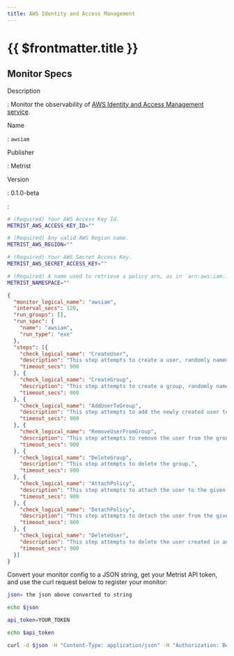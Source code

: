 ```yaml
---
title: AWS Identity and Access Management
---
```


# {{ $frontmatter.title }}

## Monitor Specs

Description

: Monitor the observability of [AWS Identity and Access Management service](https://aws.amazon.com/iam/).

Name

: `awsiam`

Publisher

: Metrist

Version

: 0.1.0-beta

: &nbsp;


<!--@include: /parts/_1.md-->


<!--@include: /parts/_2.md-->


<!--@include: /parts/_3.md-->


```sh
# (Required) Your AWS Access Key Id.
METRIST_AWS_ACCESS_KEY_ID=""

# (Required) Any valid AWS Region name.
METRIST_AWS_REGION=""

# (Required) Your AWS Secret Access Key.
METRIST_AWS_SECRET_ACCESS_KEY=""

# (Required) A name used to retrieve a policy arn, as in `arn:aws:iam::123456789000:policy/AwsIamMonitorTestPolicies/${THIS_NAME}-a_region-awsiam-testpolicy`.
METRIST_NAMESPACE=""
```

<!--@include: /parts/tips_env-vars.md -->


<!--@include: /parts/_4.md-->


```json
{
  "monitor_logical_name": "awsiam",
  "interval_secs": 120,
  "run_groups": [],
  "run_spec": {
    "name": "awsiam",
    "run_type": "exe"
  },
  "steps": [{
    "check_logical_name": "CreateUser",
    "description": "This step attempts to create a user, randomly named.",
    "timeout_secs": 900
  }, {
    "check_logical_name": "CreateGroup",
    "description": "This step attempts to create a group, randomly named.",
    "timeout_secs": 900
  }, {
    "check_logical_name": "AddUserToGroup",
    "description": "This step attempts to add the newly created user to the newly created group.",
    "timeout_secs": 900
  }, {
    "check_logical_name": "RemoveUserFromGroup",
    "description": "This step attempts to remove the user from the group.",
    "timeout_secs": 900
  }, {
    "check_logical_name": "DeleteGroup",
    "description": "This step attempts to delete the group.",
    "timeout_secs": 900
  }, {
    "check_logical_name": "AttachPolicy",
    "description": "This step attempts to attach the user to the given policy arn.",
    "timeout_secs": 900
  }, {
    "check_logical_name": "DetachPolicy",
    "description": "This step attempts to detach the user from the given policy arn.",
    "timeout_secs": 900
  }, {
    "check_logical_name": "DeleteUser",
    "description": "This step attempts to delete the user created in an earlier step.",
    "timeout_secs": 900
  }]
}
```




Convert your monitor config to a JSON string, get your Metrist API token, and use the curl request below to register your monitor:

```sh
json= the json above converted to string

echo $json

api_token=YOUR_TOKEN

echo $api_token

curl -d $json -H "Content-Type: application/json" -H "Authorization: Bearer $api_token" 'https://app.metrist.io/api/v0/monitor-config'

```

<!--@include: /parts/tips_api.md-->


<!--@include: /parts/_5.md-->


<!--@include: /parts/result.md-->